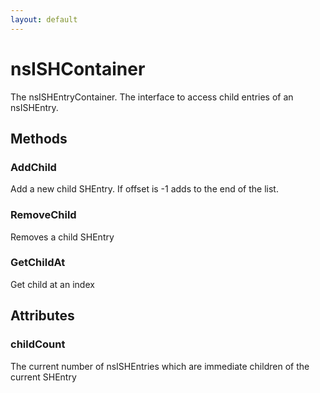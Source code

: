 ```yaml
---
layout: default
---
```


# nsISHContainer #

The nsISHEntryContainer. The interface to access child entries
of an nsISHEntry.



## Methods ##

### AddChild ###

Add a new child SHEntry.  If offset is -1 adds to the end of the list.


### RemoveChild ###

Removes a child SHEntry


### GetChildAt ###

Get child at an index


## Attributes ##

### childCount ###

The current number of nsISHEntries which are immediate children of the 
current SHEntry

